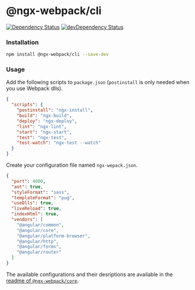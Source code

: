 # @ngx-webpack/cli
[![Dependency Status](https://david-dm.org/ngx-webpack/cli.svg)](https://david-dm.org/ngx-webpack/cli)
[![devDependency Status](https://david-dm.org/ngx-webpack/cli/dev-status.svg)](https://david-dm.org/ngx-webpack/cli?type=dev)

### Installation

```bash
npm install @ngx-webpack/cli --save-dev
```

### Usage

Add the following scripts to ```package.json``` (`postinstall` is only needed when you use Webpack dlls).

```json
{
  "scripts": {
    "postinstall": "ngx-install",
    "build": "ngx-build",
    "deploy": "ngx-deploy",
    "lint": "ngx-lint",
    "start": "ngx-start",
    "test": "ngx-test",
    "test-watch": "ngx-test --watch"
  }
}
```

Create your configuration file named `ngx-wepack.json`.

```json
{
  "port": 4000,
  "aot": true,
  "styleFormat": "sass",
  "templateFormat": "pug",
  "useDlls": true,
  "liveReload": true,
  "indexHtml": true,
  "vendors": [
    "@angular/common",
    "@angular/core",
    "@angular/platform-browser",
    "@angular/http",
    "@angular/forms",
    "@angular/router"
  ]
}
```

The available configurations and their desriptions are available in the 
[readme of `@ngx-webpack/core`](https://github.com/ngx-webpack/core).
